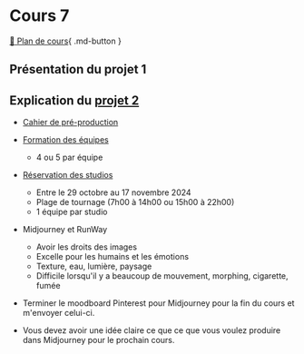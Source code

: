 # Cours 7

[📁 Plan de cours](https://cmontmorency365-my.sharepoint.com/:w:/g/personal/flpilote_cmontmorency_qc_ca/EZ2zuGulqO9HvRUtBEgudsIBuWsRjKMxWLrHNtcz5q8kpA?e=yI52oj){ .md-button }   <br>

## Présentation du projet 1

## Explication du [projet 2](projet_02.md)
* [Cahier de pré-production](https://cmontmorency365-my.sharepoint.com/:p:/g/personal/flpilote_cmontmorency_qc_ca/EROE8xk9chtLnZO33gl_hgMBOTZj9-KvitOQIIqjKQTZMw?e=wTnIyh)
* [Formation des équipes](https://cmontmorency365-my.sharepoint.com/:w:/g/personal/flpilote_cmontmorency_qc_ca/EWARe1xWaRBKjEki4WRvD0UBga173W95fjX9bzgzUINTXA?e=y2hwrM)
  * 4 ou 5 par équipe
* [Réservation des studios](https://teamup.com/ks5tb2ed4b9yetgo9v)
    * Entre le 29 octobre au 17 novembre 2024
    * Plage de tournage (7h00 à 14h00 ou 15h00 à 22h00)
    * 1 équipe par studio

* Midjourney et RunWay
  *  Avoir les droits des images
  *  Excelle pour les humains et les émotions
  *  Texture, eau, lumière, paysage
  *  Difficile lorsqu'il y a beaucoup de mouvement, morphing, cigarette, fumée
* Terminer le moodboard Pinterest pour Midjourney pour la fin du cours et m'envoyer celui-ci.
* Vous devez avoir une idée claire ce que ce que vous voulez produire dans Midjourney pour le prochain cours. 
  

